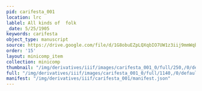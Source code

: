 ```yaml
---
pid: carifesta_001
location: lrc
lablel: All kinds of  folk
_date: 5/25/1905
keywords: carifesta
object_type: manuscript
source: https://drive.google.com/file/d/1G8obuEZpLQXqbIO7UW1z3iij9mmWqbUy/view?usp=drive_link
order: '15'
layout: minicomp_item
collection: minicomp
thumbnail: "/img/derivatives/iiif/images/carifesta_001_0/full/250,/0/default.jpg"
full: "/img/derivatives/iiif/images/carifesta_001_0/full/1140,/0/default.jpg"
manifest: "/img/derivatives/iiif/carifesta_001/manifest.json"
---
```


